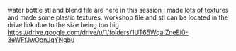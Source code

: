 water bottle stl and blend file are here in this session I made lots of textures and made some plastic textures.
workshop file and stl can be located in the drive link due to the size being too big https://drive.google.com/drive/u/1/folders/1UT65WqaIZneEi0-3eWFfJwOonJqYNgbu
